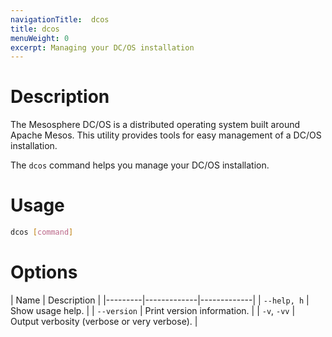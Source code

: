 ```yaml
---
navigationTitle:  dcos
title: dcos
menuWeight: 0
excerpt: Managing your DC/OS installation
---
```


# Description

The Mesosphere DC/OS is a distributed operating system built around Apache Mesos. This utility provides tools for easy management of a DC/OS installation. 

The `dcos` command helps you manage your DC/OS installation.

# Usage

``` bash
dcos [command]
```

# Options

| Name | Description |
|---------|-------------|-------------|
| `--help, h`   | Show usage help.  |
| `--version` | Print version information. |
| `-v`, `-vv`  | Output verbosity (verbose or very verbose). |

